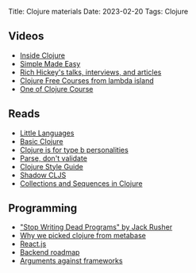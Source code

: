 Title: Clojure materials
Date: 2023-02-20
Tags: Clojure

## Videos
- [Inside Clojure](https://www.youtube.com/watch?v=wASCH_gPnDw)
- [Simple Made Easy](https://www.youtube.com/watch?v=LKtk3HCgTa8&t=41s)
- [Rich Hickey's talks, interviews, and articles](https://ericnormand.me/programmer-profiles/rich-hickey)
- [Clojure Free Courses from lambda island](https://lambdaisland.com/blog/2022-04-25-making-lambda-island-free)
- [One of Clojure Course](https://www.jacekschae.com/)

## Reads
- [Little Languages](https://chreke.com/little-languages.html)
- [Basic Clojure](https://objectcomputing.com/resources/publications/sett/march-2009-clojure-functional-programming-for-the-jvm)
- [Clojure is for type b personalities](https://gist.github.com/baumgardner/c147450a5bac9b955d9c)
- [Parse, don't validate](https://lexi-lambda.github.io/blog/2019/11/05/parse-don-t-validate/)
- [Clojure Style Guide](https://guide.clojure.style/)
- [Shadow CLJS](https://shadow-cljs.github.io/docs/UsersGuide.html)
- [Collections and Sequences in Clojure](https://www.brainonfire.net/files/seqs-and-colls/main.html)

## Programming
- ["Stop Writing Dead Programs" by Jack Rusher](https://www.youtube.com/watch?v=8Ab3ArE8W3s)
- [Why we picked clojure from metabase](https://medium.com/@metabase/why-we-picked-clojure-448bf759dc83)
- [React.js](https://www.youtube.com/watch?v=8pDqJVdNa44)
- [Backend roadmap](https://roadmap.sh/backend)
- [Arguments against frameworks](https://ericnormand.me/article/arguments-against-frameworks)
